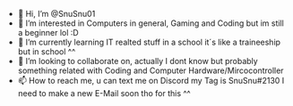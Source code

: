 - 👋 Hi, I’m @SnuSnu01
- 👀 I’m interested in Computers in general, Gaming and Coding but im still a beginner lol :D
- 🌱 I’m currently learning IT realted stuff in a school it´s like a traineeship but in school ^^
- 💞️ I’m looking to collaborate on, actually I dont know but probably something related with Coding and Computer Hardware/Mircocontroller
- 📫 How to reach me, u can text me on Discord my Tag is SnuSnu#2130 I need to make a new E-Mail soon tho for this ^^

<!---
SnuSnu01/SnuSnu01 is a ✨ special ✨ repository because its `README.md` (this file) appears on your GitHub profile.
You can click the Preview link to take a look at your changes.
--->
